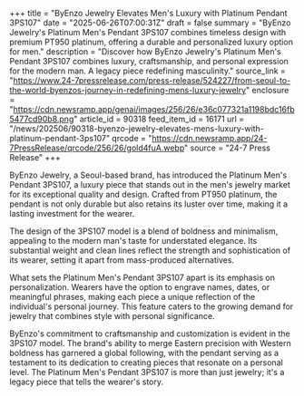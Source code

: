 +++
title = "ByEnzo Jewelry Elevates Men's Luxury with Platinum Pendant 3PS107"
date = "2025-06-26T07:00:31Z"
draft = false
summary = "ByEnzo Jewelry's Platinum Men's Pendant 3PS107 combines timeless design with premium PT950 platinum, offering a durable and personalized luxury option for men."
description = "Discover how ByEnzo Jewelry's Platinum Men's Pendant 3PS107 combines luxury, craftsmanship, and personal expression for the modern man. A legacy piece redefining masculinity."
source_link = "https://www.24-7pressrelease.com/press-release/524227/from-seoul-to-the-world-byenzos-journey-in-redefining-mens-luxury-jewelry"
enclosure = "https://cdn.newsramp.app/genai/images/256/26/e36c077321a1198bdc16fb5477cd90b8.png"
article_id = 90318
feed_item_id = 16171
url = "/news/202506/90318-byenzo-jewelry-elevates-mens-luxury-with-platinum-pendant-3ps107"
qrcode = "https://cdn.newsramp.app/24-7PressRelease/qrcode/256/26/gold4fuA.webp"
source = "24-7 Press Release"
+++

<p>ByEnzo Jewelry, a Seoul-based brand, has introduced the Platinum Men's Pendant 3PS107, a luxury piece that stands out in the men's jewelry market for its exceptional quality and design. Crafted from PT950 platinum, the pendant is not only durable but also retains its luster over time, making it a lasting investment for the wearer.</p><p>The design of the 3PS107 model is a blend of boldness and minimalism, appealing to the modern man's taste for understated elegance. Its substantial weight and clean lines reflect the strength and sophistication of its wearer, setting it apart from mass-produced alternatives.</p><p>What sets the Platinum Men's Pendant 3PS107 apart is its emphasis on personalization. Wearers have the option to engrave names, dates, or meaningful phrases, making each piece a unique reflection of the individual's personal journey. This feature caters to the growing demand for jewelry that combines style with personal significance.</p><p>ByEnzo's commitment to craftsmanship and customization is evident in the 3PS107 model. The brand's ability to merge Eastern precision with Western boldness has garnered a global following, with the pendant serving as a testament to its dedication to creating pieces that resonate on a personal level. The Platinum Men's Pendant 3PS107 is more than just jewelry; it's a legacy piece that tells the wearer's story.</p>